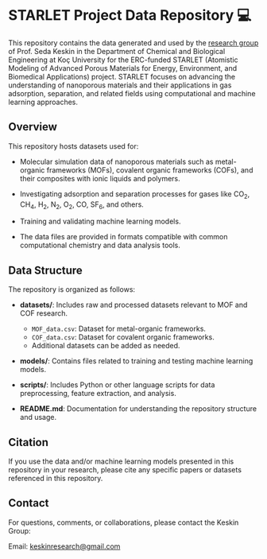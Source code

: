 # STARLET Project Data Repository :computer:
This repository contains the data generated and used by the [research group](https://mysite.ku.edu.tr/skeskin/) of Prof. Seda Keskin in the Department of Chemical and Biological Engineering at Koç University for the ERC-funded STARLET (Atomistic Modeling of Advanced Porous Materials for Energy, Environment, and Biomedical Applications) project. STARLET focuses on advancing the understanding of nanoporous materials and their applications in gas adsorption, separation, and related fields using computational and machine learning approaches.

## Overview

This repository hosts datasets used for:

- Molecular simulation data of nanoporous materials such as metal-organic frameworks (MOFs), covalent organic frameworks (COFs), and their composites with ionic liquids and polymers.

- Investigating adsorption and separation processes for gases like CO<sub>2</sub>, CH<sub>4</sub>, H<sub>2</sub>, N<sub>2</sub>, O<sub>2</sub>, CO, SF<sub>6</sub>, and others.

- Training and validating machine learning models.

- The data files are provided in formats compatible with common computational chemistry and data analysis tools.

## Data Structure

The repository is organized as follows:

- **datasets/**: Includes raw and processed datasets relevant to MOF and COF research.
  - `MOF_data.csv`: Dataset for metal-organic frameworks.
  - `COF_data.csv`: Dataset for covalent organic frameworks.
  - Additional datasets can be added as needed.
  
- **models/**: Contains files related to training and testing machine learning models.
  
- **scripts/**: Includes Python or other language scripts for data preprocessing, feature extraction, and analysis.

- **README.md**: Documentation for understanding the repository structure and usage.


## Citation

If you use the data and/or machine learning models presented in this repository in your research, please cite any specific papers or datasets referenced in this repository.

## Contact

For questions, comments, or collaborations, please contact the Keskin Group:

Email: keskinresearch@gmail.com
